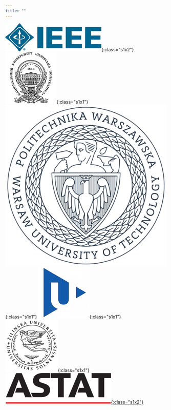 ```yaml
---
title: ""
---
```


![IEEE](/images/logo/ieee.png){:class="s1x2"}
![Lviv Polytechnic National University](/images/logo/lvp.png){:class="s1x1"}
![Warsaw University of Technology](/images/logo/pw.png){:class="s1x1"}
![University of West Bohemia](/images/logo/wb.png){:class="s1x1"}
![University of Žilina](/images/logo/uz.png){:class="s1x1"}
[![ASTAT](/images/logo/astat.svg){:class="s1x2"}](https://astat.pl)
